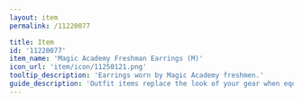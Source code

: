 ```yaml
---
layout: item
permalink: /11220077

title: Item
id: '11220077'
item_name: 'Magic Academy Freshman Earrings (M)'
icon_url: 'item/icon/11250121.png'
tooltip_description: 'Earrings worn by Magic Academy freshmen.'
guide_description: 'Outfit items replace the look of your gear when equipped.'
---
```

